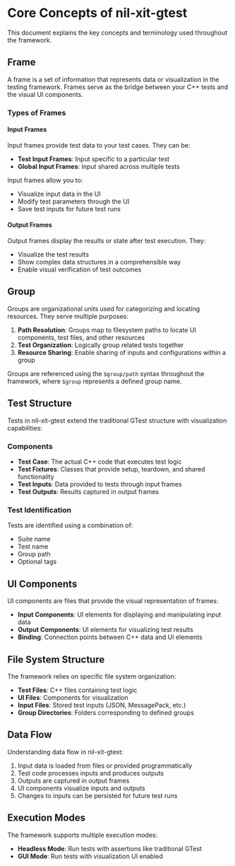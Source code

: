 # Core Concepts of nil-xit-gtest

This document explains the key concepts and terminology used throughout the framework.

## Frame

A frame is a set of information that represents data or visualization in the testing framework. Frames serve as the bridge between your C++ tests and the visual UI components.

### Types of Frames

#### Input Frames
Input frames provide test data to your test cases. They can be:
- **Test Input Frames**: Input specific to a particular test
- **Global Input Frames**: Input shared across multiple tests

Input frames allow you to:
- Visualize input data in the UI
- Modify test parameters through the UI
- Save test inputs for future test runs

#### Output Frames
Output frames display the results or state after test execution. They:
- Visualize the test results
- Show complex data structures in a comprehensible way
- Enable visual verification of test outcomes

## Group

Groups are organizational units used for categorizing and locating resources. They serve multiple purposes:

1. **Path Resolution**: Groups map to filesystem paths to locate UI components, test files, and other resources
2. **Test Organization**: Logically group related tests together
3. **Resource Sharing**: Enable sharing of inputs and configurations within a group

Groups are referenced using the `$group/path` syntax throughout the framework, where `$group` represents a defined group name.

## Test Structure

Tests in nil-xit-gtest extend the traditional GTest structure with visualization capabilities:

### Components
- **Test Case**: The actual C++ code that executes test logic
- **Test Fixtures**: Classes that provide setup, teardown, and shared functionality
- **Test Inputs**: Data provided to tests through input frames
- **Test Outputs**: Results captured in output frames

### Test Identification
Tests are identified using a combination of:
- Suite name
- Test name
- Group path
- Optional tags

## UI Components

UI components are files that provide the visual representation of frames:

- **Input Components**: UI elements for displaying and manipulating input data
- **Output Components**: UI elements for visualizing test results
- **Binding**: Connection points between C++ data and UI elements

## File System Structure

The framework relies on specific file system organization:

- **Test Files**: C++ files containing test logic
- **UI Files**: Components for visualization
- **Input Files**: Stored test inputs (JSON, MessagePack, etc.)
- **Group Directories**: Folders corresponding to defined groups

## Data Flow

Understanding data flow in nil-xit-gtest:

1. Input data is loaded from files or provided programmatically
2. Test code processes inputs and produces outputs
3. Outputs are captured in output frames
4. UI components visualize inputs and outputs
5. Changes to inputs can be persisted for future test runs

## Execution Modes

The framework supports multiple execution modes:

- **Headless Mode**: Run tests with assertions like traditional GTest
- **GUI Mode**: Run tests with visualization UI enabled